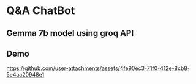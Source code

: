 # Q&A ChatBot
## Gemma 7b model using groq API
## Demo
https://github.com/user-attachments/assets/4fe90ec3-71f0-412e-8cb8-5e4aa20948e1
